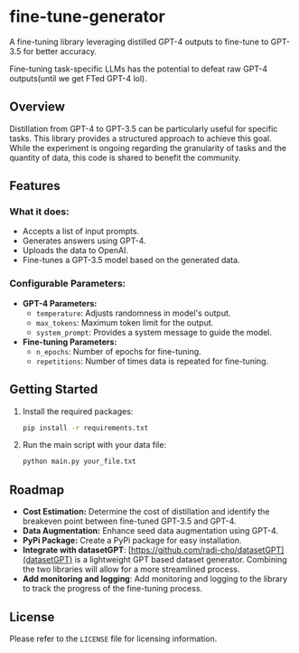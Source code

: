# fine-tune-generator
A fine-tuning library leveraging distilled GPT-4 outputs to fine-tune to GPT-3.5 for better accuracy.

Fine-tuning task-specific LLMs has the potential to defeat raw GPT-4 outputs(until we get FTed GPT-4 lol).

## Overview
Distillation from GPT-4 to GPT-3.5 can be particularly useful for specific tasks. This library provides a structured approach to achieve this goal. While the experiment is ongoing regarding the granularity of tasks and the quantity of data, this code is shared to benefit the community.

## Features

### What it does:
- Accepts a list of input prompts.
- Generates answers using GPT-4.
- Uploads the data to OpenAI.
- Fine-tunes a GPT-3.5 model based on the generated data.

### Configurable Parameters:
- **GPT-4 Parameters:** 
    - `temperature`: Adjusts randomness in model's output.
    - `max_tokens`: Maximum token limit for the output.
    - `system_prompt`: Provides a system message to guide the model.
- **Fine-tuning Parameters:** 
    - `n_epochs`: Number of epochs for fine-tuning.
    - `repetitions`: Number of times data is repeated for fine-tuning.

## Getting Started

1. Install the required packages:
    ```bash
    pip install -r requirements.txt
    ```
2. Run the main script with your data file:
    ```bash
    python main.py your_file.txt
    ```

## Roadmap

- **Cost Estimation:** Determine the cost of distillation and identify the breakeven point between fine-tuned GPT-3.5 and GPT-4.
- **Data Augmentation:** Enhance seed data augmentation using GPT-4.
- **PyPi Package:** Create a PyPi package for easy installation.
- **Integrate with datasetGPT**: [https://github.com/radi-cho/datasetGPT](datasetGPT) is a lightweight GPT based dataset generator. Combining the two libraries will allow for a more streamlined process.
- **Add monitoring and logging**: Add monitoring and logging to the library to track the progress of the fine-tuning process.

## License
Please refer to the `LICENSE` file for licensing information.
